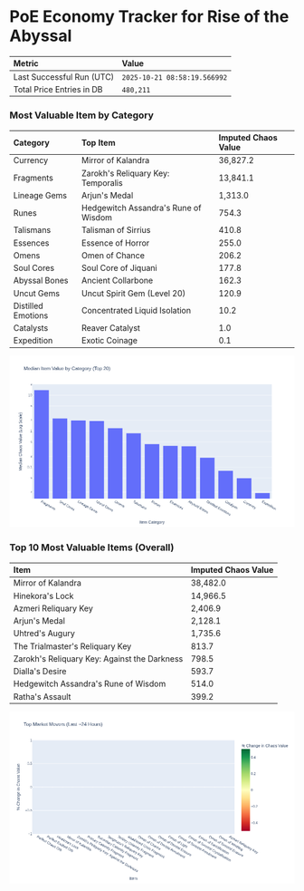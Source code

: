# PoE Economy Tracker for Rise of the Abyssal

<!-- START_MAINTENANCE -->
| Metric | Value |
|:---|:---|
| Last Successful Run (UTC) | `2025-10-21 08:58:19.566992` |
| Total Price Entries in DB | `480,211` |

<!-- END_MAINTENANCE -->

<!-- START_DATAFRAME_DEBUG -->
<!-- END_DATAFRAME_DEBUG -->

<!-- START_CATEGORY_ANALYSIS -->
### Most Valuable Item by Category
| Category | Top Item | Imputed Chaos Value |
| :--- | :--- | :--- |
| Currency | Mirror of Kalandra | 36,827.2 |
| Fragments | Zarokh's Reliquary Key: Temporalis | 13,841.1 |
| Lineage Gems | Arjun's Medal | 1,313.0 |
| Runes | Hedgewitch Assandra's Rune of Wisdom | 754.3 |
| Talismans | Talisman of Sirrius | 410.8 |
| Essences | Essence of Horror | 255.0 |
| Omens | Omen of Chance | 206.2 |
| Soul Cores | Soul Core of Jiquani | 177.8 |
| Abyssal Bones | Ancient Collarbone | 162.3 |
| Uncut Gems | Uncut Spirit Gem (Level 20) | 120.9 |
| Distilled Emotions | Concentrated Liquid Isolation | 10.2 |
| Catalysts | Reaver Catalyst | 1.0 |
| Expedition | Exotic Coinage | 0.1 |


![Category Analysis Chart](charts/category_analysis.png)
<!-- END_ANALYSIS -->

<!-- START_ANALYSIS -->
### Top 10 Most Valuable Items (Overall)
| Item | Imputed Chaos Value |
| :--- | :--- |
| Mirror of Kalandra | 38,482.0 |
| Hinekora's Lock | 14,966.5 |
| Azmeri Reliquary Key | 2,406.9 |
| Arjun's Medal | 2,128.1 |
| Uhtred's Augury | 1,735.6 |
| The Trialmaster's Reliquary Key | 813.7 |
| Zarokh's Reliquary Key: Against the Darkness | 798.5 |
| Dialla's Desire | 593.7 |
| Hedgewitch Assandra's Rune of Wisdom | 514.0 |
| Ratha's Assault | 399.2 |


![Market Movers Chart](charts/market_movers.png)
<!-- END_ANALYSIS -->
